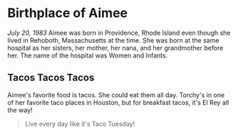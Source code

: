 # Birthplace of Aimee

_July 20, 1983_
Aimee was born in Providence, Rhode Island even though she lived in Rehoboth, Massachusetts at the time. She was born at the same hospital as her sisters, her mother, her nana, and her grandmother before her. The name of the hospital was Women and Infants.

## Tacos Tacos Tacos

Aimee's favorite food is tacos. She could eat them all day. Torchy's in one of her favorite taco places in Houston, but for breakfast tacos, it's El Rey all the way!
> Live every day like it's Taco Tuesday!
